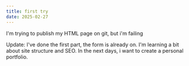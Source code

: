 ```yaml
---
title: first try
date: 2025-02-27
---
```

I'm trying to publish my HTML page on git, but i'm failing

Update: I've done the first part, the form is already on. I'm learning a bit about site structure and SEO. In the next days, i want to create a personal portfolio.